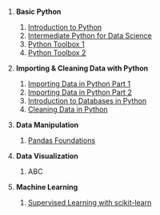 1. __Basic Python__
    1. [Introduction to Python](https://hrkj-18.github.io/introduction-to-python/)
    2. [Intermediate Python for Data Science](https://hrkj-18.github.io/Intermediate-Python-for-Data-Science/)
    3. [Python Toolbox 1](https://hrkj-18.github.io/python-data-science-toolbox-part-1/)
    4. [Python Toolbox 2](https://hrkj-18.github.io/python-data-science-toolbox-part-2/)

2. __Importing & Cleaning Data with Python__
    1. [Importing Data in Python Part 1](https://hrkj-18.github.io/importing-data-in-python-part-1/)
    2. [Importing Data in Python Part 2](https://hrkj-18.github.io/importing-data-in-python-part-2/)
    3. [Introduction to Databases in Python](https://hrkj-18.github.io/introduction-to-relational-databases-in-python/)
    4. [Cleaning Data in Python](https://hrkj-18.github.io/cleaning-data-in-python/)

3. __Data Manipulation__ 
    1. [Pandas Foundations](https://hrkj-18.github.io/pandas-foundations/)

4. __Data Visualization__
    1. ABC
5. __Machine Learning__
    1. [Supervised Learning with scikit-learn](https://hrkj-18.github.io/data-science-course/machine-learning/supervised-learning-with-scikit-learn/chapter-1.md/) 

